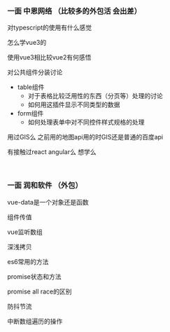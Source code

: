 ### 一面 中恩网络 （比较多的外包活 会出差）

对typescript的使用有什么感觉

怎么学vue3的

使用vue3相比较vue2有何感悟

对公共组件分装讨论

- table组件
  - 对于表格比较泛用性的东西（分页等）处理的讨论
  - 如何用这插件显示不同类型的数据
- form组件
  - 如何处理表单中对不同控件样式规格的处理

用过GIS么 之前用的地图api用的时GIS还是普通的百度api

有接触过react angular么 想学么

​	

### 一面 润和软件 （外包）

vue-data是一个对象还是函数

组件传值

vue监听数组

深浅拷贝

es6常用的方法

promise状态和方法

promise all race的区别

防抖节流

中断数组遍历的操作

